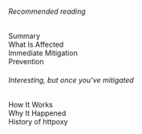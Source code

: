 <div id="toc" markdown="1">

###### Recommended reading

* [Summary](#top)
* [What Is Affected](#affected-summary)
* [Immediate Mitigation](#fix-now)
* [Prevention](#prevent)

###### Interesting, but once you've mitigated

* [How It Works](#how-it-works)
* [Why It Happened](#why)
* [History of httpoxy](#history)

</div>
